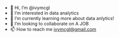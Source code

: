 - 👋 Hi, I’m @ivymcgl
- 👀 I’m interested in data analytics
- 🌱 I’m currently learning more about data anlytics!
- 💞️ I’m looking to collaborate on A JOB
- 📫 How to reach me ivymcgl@gmail.com

<!---
ivymcgl/ivymcgl is a ✨ special ✨ repository because its `README.md` (this file) appears on your GitHub profile.
You can click the Preview link to take a look at your changes.
--->
